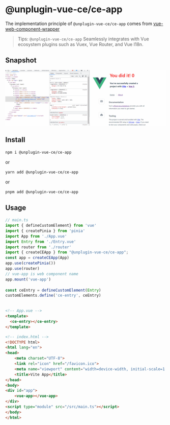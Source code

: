 # @unplugin-vue-ce/ce-app

The implementation principle of `@unplugin-vue-ce/ce-app` comes from [vue-web-component-wrapper](https://github.com/EranGrin/vue-web-component-wrapper)

> Tips: `@unplugin-vue-ce/ce-app` Seamlessly integrates with Vue ecosystem plugins such as Vuex, Vue Router, and Vue I18n.

## Snapshot

![ce-app.gif](..%2F..%2Fpublic%2Fce-app.gif)

## Install

```bash
npm i @unplugin-vue-ce/ce-app
```
or
```bash
yarn add @unplugin-vue-ce/ce-app
```
or
```bash
pnpm add @unplugin-vue-ce/ce-app
```

## Usage

```typescript
// main.ts
import { defineCustomElement} from 'vue'
import { createPinia } from 'pinia'
import App from './App.vue'
import Entry from './Entry.vue'
import router from './router'
import { createCEApp } from "@unplugin-vue-ce/ce-app";
const app = createCEApp(App)
app.use(createPinia())
app.use(router)
// vue-app is web component name
app.mount('vue-app')

const ceEntry = defineCustomElement(Entry)
customElements.define('ce-entry', ceEntry)
```

```html

<!-- App.vue -->
<template>
  <ce-entry></ce-entry>
</template>

```

```html
<!-- index.html -->
<!DOCTYPE html>
<html lang="en">
<head>
    <meta charset="UTF-8">
    <link rel="icon" href="/favicon.ico">
    <meta name="viewport" content="width=device-width, initial-scale=1.0">
    <title>Vite App</title>
</head>
<body>
<div id="app">
    <vue-app></vue-app>
</div>
<script type="module" src="/src/main.ts"></script>
</body>
</html>

```